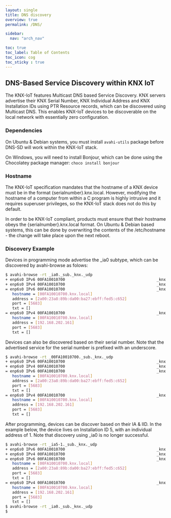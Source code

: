 ```yaml
---
layout: single
title: DNS discovery
overview: true
permalink: /DNS/

sidebar:
  nav: "arch_nav"

toc: true
toc_label: Table of Contents
toc_icon: cog
toc_sticky : true
---
```


## DNS-Based Service Discovery within KNX IoT

The KNX-IoT features Multicast DNS based Service Discovery. KNX servers
advertise their KNX Serial Number, KNX Individual Address and KNX Installation
IDs using PTR Resource records, which can be discovered using Multicast DNS.
This enables KNX-IoT devices to be discoverable on the local network with
essentially zero configuration.

### Dependencies

On Ubuntu & Debian systems, you must install `avahi-utils` package before DNS-SD
will work within the KNX-IoT stack.

On Windows, you will need to install Bonjour, which can be done using the Chocolatey
package manager: `choco install bonjour`

### Hostname

The KNX-IoT specification mandates that the hostname of a KNX device must be in
the format {serialnumber}.knx.local. However, modifying the hostname of a
computer from within a C program is highly intrusive and it requires superuser
privileges, so the KNX-IoT stack does not do this by default. 

In order to be KNX-IoT compliant, products must ensure that their hostname
obeys the {serialnumber}.knx.local format. On Ubuntu & Debian based systems,
this can be done by overwriting the contents of the /etc/hostname - the change
will take place upon the next reboot.

### Discovery Example

Devices in programming mode advertise the _ia0 subtype, which can be discovered
by avahi-browse as folows:

```bash
$ avahi-browse -rt _ia0._sub._knx._udp
+ enp6s0 IPv6 00FA10010700                                        _knx._udp            local
+ enp6s0 IPv4 00FA10010700                                        _knx._udp            local
= enp6s0 IPv6 00FA10010700                                        _knx._udp            local
   hostname = [00FA10010700.knx.local]
   address = [2a00:23a8:89b:da00:ba27:ebff:fed5:c652]
   port = [5683]
   txt = []
= enp6s0 IPv4 00FA10010700                                        _knx._udp            local
   hostname = [00FA10010700.knx.local]
   address = [192.168.202.161]
   port = [5683]
   txt = []
```

Devices can also be discovered based on their serial number. Note that the
advertised service for the serial number is prefixed with an underscore.

```bash
$ avahi-browse -rt _00FA10010700._sub._knx._udp
+ enp6s0 IPv6 00FA10010700                                        _knx._udp            local
+ enp6s0 IPv4 00FA10010700                                        _knx._udp            local
= enp6s0 IPv6 00FA10010700                                        _knx._udp            local
   hostname = [00FA10010700.knx.local]
   address = [2a00:23a8:89b:da00:ba27:ebff:fed5:c652]
   port = [5683]
   txt = []
= enp6s0 IPv4 00FA10010700                                        _knx._udp            local
   hostname = [00FA10010700.knx.local]
   address = [192.168.202.161]
   port = [5683]
   txt = []
```

After programming, devices can be discover based on their IA & IID. In the
example below, the device lives on Installation ID 5, with an individual
address of 1. Note that discovery using _ia0 is no longer successful.

```bash
$ avahi-browse -rt _ia5-1._sub._knx._udp
+ enp6s0 IPv6 00FA10010700                                        _knx._udp            local
+ enp6s0 IPv4 00FA10010700                                        _knx._udp            local
= enp6s0 IPv6 00FA10010700                                        _knx._udp            local
   hostname = [00FA10010700.knx.local]
   address = [2a00:23a8:89b:da00:ba27:ebff:fed5:c652]
   port = [5683]
   txt = []
= enp6s0 IPv4 00FA10010700                                        _knx._udp            local
   hostname = [00FA10010700.knx.local]
   address = [192.168.202.161]
   port = [5683]
   txt = []
$ avahi-browse -rt _ia0._sub._knx._udp
$
```
